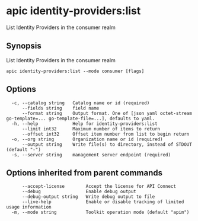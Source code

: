 # apic identity-providers:list

List Identity Providers in the consumer realm

## Synopsis

List Identity Providers in the consumer realm

```
apic identity-providers:list --mode consumer [flags]
```

## Options

```
  -c, --catalog string   Catalog name or id (required)
      --fields string    field name
      --format string    Output format. One of [json yaml octet-stream go-template=... go-template-file=...], defaults to yaml.
  -h, --help             Help for identity-providers:list
      --limit int32      Maximum number of items to return
      --offset int32     Offset item number from list to begin return
  -o, --org string       Organization name or id (required)
      --output string    Write file(s) to directory, instead of STDOUT (default "-")
  -s, --server string    management server endpoint (required)
```

## Options inherited from parent commands

```
      --accept-license        Accept the license for API Connect
      --debug                 Enable debug output
      --debug-output string   Write debug output to file
      --live-help             Enable or disable tracking of limited usage information
  -m, --mode string           Toolkit operation mode (default "apim")
```
